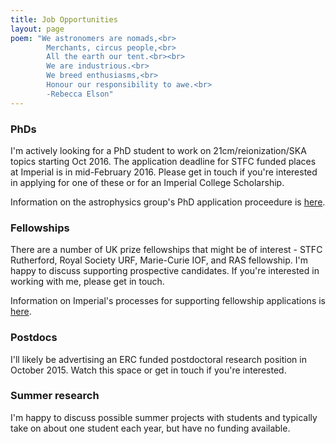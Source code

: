 ```yaml
---
title: Job Opportunities
layout: page
poem: "We astronomers are nomads,<br>
		Merchants, circus people,<br>
		All the earth our tent.<br><br>
		We are industrious.<br>
		We breed enthusiasms,<br>
		Honour our responsibility to awe.<br>
		-Rebecca Elson"
---
```



### PhDs

I\'m actively looking for a PhD student to work on 21cm/reionization/SKA topics starting Oct 2016. The application deadline for STFC funded places at Imperial is in mid-February 2016. Please get in touch if you\'re interested in applying for one of these or for an Imperial College Scholarship.

Information on the astrophysics group\'s PhD application proceedure is <a href="http://astro.ic.ac.uk/postgrad">here</a>.

### Fellowships

There are a number of UK prize fellowships that might be of interest - STFC Rutherford, Royal Society URF, Marie-Curie IOF, and RAS fellowship. I\'m happy to discuss supporting prospective candidates. If you\'re interested in working with me, please get in touch.

Information on Imperial\'s processes for supporting fellowship applications is <a href="http://astro.ic.ac.uk/content/job-opportunities">here</a>.

### Postdocs

I\'ll likely be advertising an ERC funded postdoctoral research position in October 2015. Watch this space or get in touch if you\'re interested.

### Summer research

I\'m happy to discuss possible summer projects with students and typically take on about one student each year, but have no funding available. 